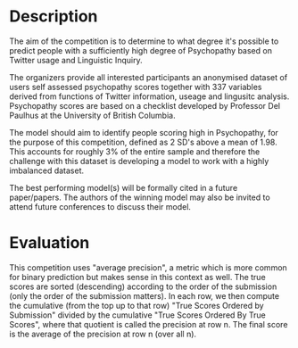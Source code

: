 # Description
The  aim of the competition is to determine to what degree it's possible to predict people with a sufficiently high degree of Psychopathy based on Twitter usage and Linguistic Inquiry.

The organizers provide all interested participants an anonymised dataset of users self assessed psychopathy scores together with 337 variables derived from functions of Twitter information, useage and lingusitc analysis. Psychopathy scores are based on a checklist developed by Professor Del Paulhus at the University of British Columbia.

The model should aim to identify people scoring high in Psychopathy, for the purpose of this competition, defined as 2 SD's above a mean of 1.98. This accounts for roughly 3% of the entire sample and therefore the challenge with this dataset is developing a model to work with a highly imbalanced dataset.

The best performing model(s) will be formally cited in a future paper/papers. The authors of the winning model may also be invited to attend future conferences to discuss their model.

# Evaluation
This competition uses "average precision", a metric which is more common for binary prediction but makes sense in this context as well. The true scores are sorted (descending) according to the order of the submission (only the order of the submission matters). In each row, we then compute the cumulative (from the top up to that row) "True Scores Ordered by Submission" divided by the cumulative "True Scores Ordered By True Scores", where that quotient is called the precision at row n. The final score is the average of the precision at row n (over all n).

